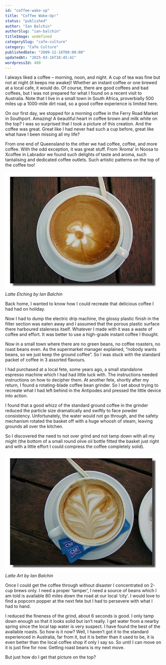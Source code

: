 ```yaml
---
id: "coffee-wake-up"
title: "Coffee Wake-Up!"
status: "published"
author: "Ian Balchin"
authorSlug: "ian-balchin"
titleImage: undefined
categorySlug: "cafe-culture"
category: "Cafe Culture"
publishedDate: "2009-12-16T08:00:00"
updatedAt: "2025-03-16T18:45:41"
wordpressId: 480
---
```


I always liked a coffee – morning, noon, and night. A cup of tea was fine but not at night (it keeps me awake)! Whether an instant coffee or one brewed at a local cafe, it would do. Of course, there are good coffees and bad coffees, but I was not prepared for what I found on a recent visit to Australia. Note that I live in a small town in South Africa, proverbially 500 miles up a 1000-mile dirt road, so a good coffee experience is limited here.

On our first day, we stopped for a morning coffee in the Ferry Road Market in Southport. Amazing! A beautiful heart in coffee brown and milk white on the top? I was so surprised that I took a picture of this creation. And the coffee was great. Great like I had never had such a cup before, great like what have I been missing all my life?

From one end of Queensland to the other we had coffee, coffee, and more coffee. With the odd exception, it was great stuff. From ‘Aroma’ in Noosa to Xcoffee in Labrador we found such delights of taste and aroma, such tantalising and dedicated coffee outlets. Such artistic patterns on the top of the coffee too!

![Latte Etching by Ian Balchin](latte-art-flower-ian1.jpg)  
*Latte Etching by Ian Balchin*

Back home, I wanted to know how I could recreate that delicious coffee I had had on holiday.

Now I had to dump the electric drip machine, the glossy plastic finish in the filter section was eaten away and I assumed that the porous plastic surface there harboured staleness itself. Whatever I made with it was a waste of coffee and effort. It was better to use a high-grade instant coffee I thought.

Now in a small town where there are no green beans, no coffee roasters, no roast beans even. As the supermarket manager explained, “nobody wants beans, so we just keep the ground coffee”. So I was stuck with the standard packet of coffee in 3 assorted flavours.

I had purchased at a local fete, some years ago, a small standalone espresso machine which I had had little luck with. The instructions needed instructions on how to decipher them. At another fete, shortly after my return, I found a rotating-blade coffee bean grinder. So I set about trying to recreate what I had left behind in the Antipodes and pressed the little device into action.

I found that a good whizz of the standard ground coffee in the grinder reduced the particle size dramatically and swiftly to face powder consistency. Unfortunately, the water would not go through, and the safety mechanism rotated the basket off with a huge whoosh of steam, leaving grounds all over the kitchen.

So I discovered the need to not over grind and not tamp down with all my might (the bottom of a small round olive oil bottle fitted the basket just right and with a little effort I could compress the coffee completely solid).

![Latte Art by Ian Balchin](latte-etching-sweetner.jpg)  
*Latte Art by Ian Balchin*

Once I could get the coffee through without disaster I concentrated on 2-cup brews only. I need a proper ‘tamper’, I need a source of beans which I am told is available 80 miles down the road at our local ‘city’. I would love to find a popcorn popper at the next fete but I had to persevere with what I had to hand.

I reduced the fineness of the grind, about 6 seconds is good. I only tamp down enough so that it looks solid but isn’t really. I get water from a nearby spring since the local tap water is very suspect. I have found the best of the available roasts. So how is it now? Well, I haven’t got it to the standard experienced in Australia, far from it, but it is better than it used to be, it is even better than the local coffee shop if only I say so. So until I can move on it is just fine for now. Getting roast beans is my next move.

But just how do I get that picture on the top?
